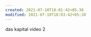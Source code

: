 ```yaml
---
created: 2021-07-10T18:01:42+05:30
modified: 2021-07-10T18:03:42+05:30
---
```


das kapital video 2
